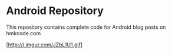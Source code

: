 Android Repository
==================


This repository contains complete code for Android blog posts on hmkcode.com

[http://i.imgur.com/JZbL1U1.gif]
